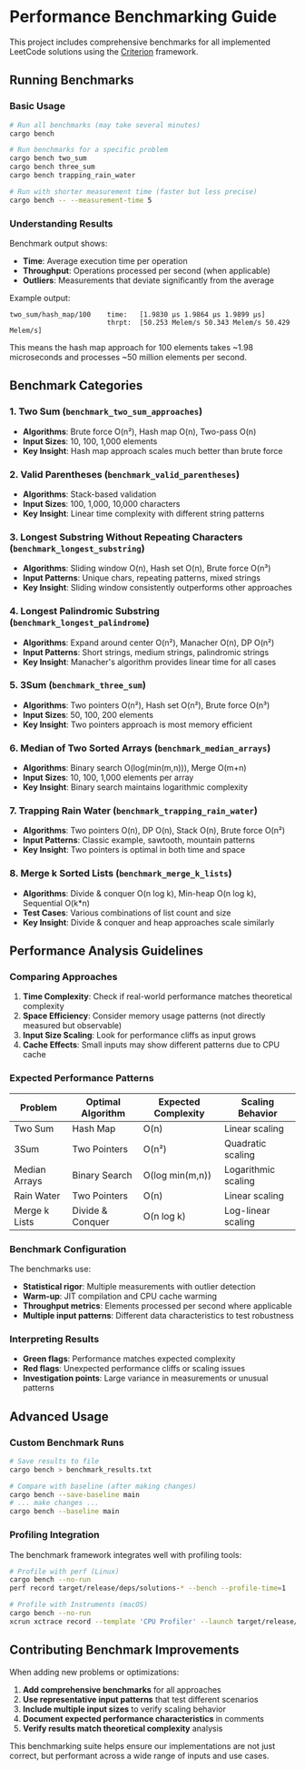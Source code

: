 # Performance Benchmarking Guide

This project includes comprehensive benchmarks for all implemented LeetCode solutions using the [Criterion](https://crates.io/crates/criterion) framework.

## Running Benchmarks

### Basic Usage

```bash
# Run all benchmarks (may take several minutes)
cargo bench

# Run benchmarks for a specific problem
cargo bench two_sum
cargo bench three_sum
cargo bench trapping_rain_water

# Run with shorter measurement time (faster but less precise)
cargo bench -- --measurement-time 5
```

### Understanding Results

Benchmark output shows:
- **Time**: Average execution time per operation
- **Throughput**: Operations processed per second (when applicable)
- **Outliers**: Measurements that deviate significantly from the average

Example output:
```
two_sum/hash_map/100    time:   [1.9830 µs 1.9864 µs 1.9899 µs]
                        thrpt:  [50.253 Melem/s 50.343 Melem/s 50.429 Melem/s]
```

This means the hash map approach for 100 elements takes ~1.98 microseconds and processes ~50 million elements per second.

## Benchmark Categories

### 1. Two Sum (`benchmark_two_sum_approaches`)
- **Algorithms**: Brute force O(n²), Hash map O(n), Two-pass O(n)
- **Input Sizes**: 10, 100, 1,000 elements
- **Key Insight**: Hash map approach scales much better than brute force

### 2. Valid Parentheses (`benchmark_valid_parentheses`)
- **Algorithms**: Stack-based validation
- **Input Sizes**: 100, 1,000, 10,000 characters
- **Key Insight**: Linear time complexity with different string patterns

### 3. Longest Substring Without Repeating Characters (`benchmark_longest_substring`)
- **Algorithms**: Sliding window O(n), Hash set O(n), Brute force O(n³)
- **Input Patterns**: Unique chars, repeating patterns, mixed strings
- **Key Insight**: Sliding window consistently outperforms other approaches

### 4. Longest Palindromic Substring (`benchmark_longest_palindrome`)
- **Algorithms**: Expand around center O(n²), Manacher O(n), DP O(n²)
- **Input Patterns**: Short strings, medium strings, palindromic strings
- **Key Insight**: Manacher's algorithm provides linear time for all cases

### 5. 3Sum (`benchmark_three_sum`)
- **Algorithms**: Two pointers O(n²), Hash set O(n²), Brute force O(n³)
- **Input Sizes**: 50, 100, 200 elements
- **Key Insight**: Two pointers approach is most memory efficient

### 6. Median of Two Sorted Arrays (`benchmark_median_arrays`)
- **Algorithms**: Binary search O(log(min(m,n))), Merge O(m+n)
- **Input Sizes**: 10, 100, 1,000 elements per array
- **Key Insight**: Binary search maintains logarithmic complexity

### 7. Trapping Rain Water (`benchmark_trapping_rain_water`)
- **Algorithms**: Two pointers O(n), DP O(n), Stack O(n), Brute force O(n²)
- **Input Patterns**: Classic example, sawtooth, mountain patterns
- **Key Insight**: Two pointers is optimal in both time and space

### 8. Merge k Sorted Lists (`benchmark_merge_k_lists`)
- **Algorithms**: Divide & conquer O(n log k), Min-heap O(n log k), Sequential O(k*n)
- **Test Cases**: Various combinations of list count and size
- **Key Insight**: Divide & conquer and heap approaches scale similarly

## Performance Analysis Guidelines

### Comparing Approaches
1. **Time Complexity**: Check if real-world performance matches theoretical complexity
2. **Space Efficiency**: Consider memory usage patterns (not directly measured but observable)
3. **Input Size Scaling**: Look for performance cliffs as input grows
4. **Cache Effects**: Small inputs may show different patterns due to CPU cache

### Expected Performance Patterns

| Problem | Optimal Algorithm | Expected Complexity | Scaling Behavior |
|---------|------------------|-------------------|------------------|
| Two Sum | Hash Map | O(n) | Linear scaling |
| 3Sum | Two Pointers | O(n²) | Quadratic scaling |
| Median Arrays | Binary Search | O(log min(m,n)) | Logarithmic scaling |
| Rain Water | Two Pointers | O(n) | Linear scaling |
| Merge k Lists | Divide & Conquer | O(n log k) | Log-linear scaling |

### Benchmark Configuration

The benchmarks use:
- **Statistical rigor**: Multiple measurements with outlier detection
- **Warm-up**: JIT compilation and CPU cache warming
- **Throughput metrics**: Elements processed per second where applicable
- **Multiple input patterns**: Different data characteristics to test robustness

### Interpreting Results

- **Green flags**: Performance matches expected complexity
- **Red flags**: Unexpected performance cliffs or scaling issues
- **Investigation points**: Large variance in measurements or unusual patterns

## Advanced Usage

### Custom Benchmark Runs
```bash
# Save results to file
cargo bench > benchmark_results.txt

# Compare with baseline (after making changes)
cargo bench --save-baseline main
# ... make changes ...
cargo bench --baseline main
```

### Profiling Integration
The benchmark framework integrates well with profiling tools:
```bash
# Profile with perf (Linux)
cargo bench --no-run
perf record target/release/deps/solutions-* --bench --profile-time=1

# Profile with Instruments (macOS)
cargo bench --no-run
xcrun xctrace record --template 'CPU Profiler' --launch target/release/deps/solutions-*
```

## Contributing Benchmark Improvements

When adding new problems or optimizations:

1. **Add comprehensive benchmarks** for all approaches
2. **Use representative input patterns** that test different scenarios  
3. **Include multiple input sizes** to verify scaling behavior
4. **Document expected performance characteristics** in comments
5. **Verify results match theoretical complexity** analysis

This benchmarking suite helps ensure our implementations are not just correct, but performant across a wide range of inputs and use cases.